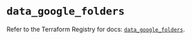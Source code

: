 # `data_google_folders`

Refer to the Terraform Registry for docs: [`data_google_folders`](https://registry.terraform.io/providers/hashicorp/google/6.49.0/docs/data-sources/folders).
